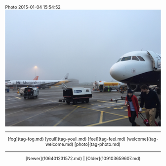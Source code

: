 <!--
title: Photo 2015-01-04 15
date: 2020-06-28T14:38:48.369Z
tags: fog, youll, feel, welcome, photo
-->

Photo 2015-01-04 15:54:52
![](107115998382-0.jpg)

<!--BOTTOM-POST-NAVIGATION-->
---

<center>[fog](tag-fog.md) [youll](tag-youll.md) [feel](tag-feel.md) [welcome](tag-welcome.md) [photo](tag-photo.md)</center>

---

<center>[Newer](106401231572.md) | [Older](109103659607.md)</center>
